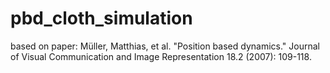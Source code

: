 # pbd_cloth_simulation

based on paper: Müller, Matthias, et al. "Position based dynamics." Journal of Visual Communication and Image Representation 18.2 (2007): 109-118.
